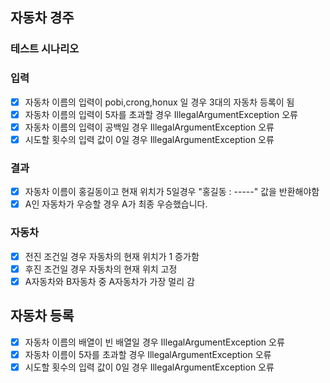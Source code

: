 ## 자동차 경주

### 테스트 시나리오

### 입력
- [x] 자동차 이름의 입력이 pobi,crong,honux 일 경우 3대의 자동차 등록이 됨
- [x] 자동차 이름의 입력이 5자를 초과할 경우 IllegalArgumentException 오류
- [x] 자동차 이름의 입력이 공백일 경우 IllegalArgumentException 오류
- [x] 시도할 횟수의 입력 값이 0일 경우 IllegalArgumentException 오류

### 결과
- [x] 자동차 이름이 홍길동이고 현재 위치가 5일경우 "홍길동 : -----" 값을 반환해야함
- [x] A인 자동차가 우승할 경우 A가 최종 우승했습니다.

### 자동차
- [x] 전진 조건일 경우 자동차의 현재 위치가 1 증가함
- [x] 후진 조건일 경우 자동차의 현재 위치 고정
- [x] A자동차와 B자동차 중 A자동차가 가장 멀리 감

## 자동차 등록
- [x] 자동차 이름의 배열이 빈 배열일 경우 IllegalArgumentException 오류
- [x] 자동차 이름이 5자를 초과할 경우 IllegalArgumentException 오류
- [x] 시도할 횟수의 입력 값이 0일 경우 IllegalArgumentException 오류
